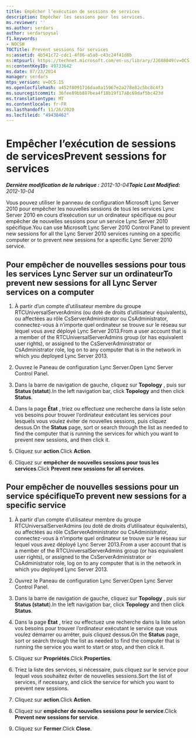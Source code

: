 ```yaml
---
title: Empêcher l’exécution de sessions de services
description: Empêcher les sessions pour les services.
ms.reviewer: ''
ms.author: serdars
author: serdarsoysal
f1.keywords:
- NOCSH
TOCTitle: Prevent sessions for services
ms:assetid: 4b541c72-cdc1-4f86-a5a8-c43c24f41d8b
ms:mtpsurl: https://technet.microsoft.com/en-us/library/JJ688049(v=OCS.15)
ms:contentKeyID: 49733642
ms.date: 07/23/2014
manager: serdars
mtps_version: v=OCS.15
ms.openlocfilehash: a452f8091716daa0a15967e2a278e82c5bc8c4f3
ms.sourcegitcommit: 36fee89bb887bea4f18b19f17a8c69daf5bc423d
ms.translationtype: MT
ms.contentlocale: fr-FR
ms.lasthandoff: 11/26/2020
ms.locfileid: "49438462"
---
```

# <a name="prevent-sessions-for-services"></a><span data-ttu-id="71f2e-103">Empêcher l’exécution de sessions de services</span><span class="sxs-lookup"><span data-stu-id="71f2e-103">Prevent sessions for services</span></span>

<div data-xmlns="http://www.w3.org/1999/xhtml">

<div class="topic" data-xmlns="http://www.w3.org/1999/xhtml" data-msxsl="urn:schemas-microsoft-com:xslt" data-cs="https://msdn.microsoft.com/">

<div data-asp="https://msdn2.microsoft.com/asp">



</div>

<div id="mainSection">

<div id="mainBody"><span data-ttu-id="71f2e-104">

<span> </span></span><span class="sxs-lookup"><span data-stu-id="71f2e-104">

<span> </span></span></span>

<span data-ttu-id="71f2e-105">_**Dernière modification de la rubrique :** 2012-10-04_</span><span class="sxs-lookup"><span data-stu-id="71f2e-105">_**Topic Last Modified:** 2012-10-04_</span></span>

<span data-ttu-id="71f2e-106">Vous pouvez utiliser le panneau de configuration Microsoft Lync Server 2010 pour empêcher les nouvelles sessions de tous les services Lync Server 2010 en cours d’exécution sur un ordinateur spécifique ou pour empêcher de nouvelles sessions pour un service Lync Server 2010 spécifique.</span><span class="sxs-lookup"><span data-stu-id="71f2e-106">You can use Microsoft Lync Server 2010 Control Panel to prevent new sessions for all the Lync Server 2010 services running on a specific computer or to prevent new sessions for a specific Lync Server 2010 service.</span></span>

<div>

## <a name="to-prevent-new-sessions-for-all-lync-server-services-on-a-computer"></a><span data-ttu-id="71f2e-107">Pour empêcher de nouvelles sessions pour tous les services Lync Server sur un ordinateur</span><span class="sxs-lookup"><span data-stu-id="71f2e-107">To prevent new sessions for all Lync Server services on a computer</span></span>

1.  <span data-ttu-id="71f2e-108">À partir d’un compte d’utilisateur membre du groupe RTCUniversalServerAdmins (ou doté de droits d’utilisateur équivalents), ou affectées au rôle CsServerAdministrator ou CsAdministrator, connectez-vous à n’importe quel ordinateur se trouve sur le réseau sur lequel vous avez déployé Lync Server 2013.</span><span class="sxs-lookup"><span data-stu-id="71f2e-108">From a user account that is a member of the RTCUniversalServerAdmins group (or has equivalent user rights), or assigned to the CsServerAdministrator or CsAdministrator role, log on to any computer that is in the network in which you deployed Lync Server 2013.</span></span>

2.  <span data-ttu-id="71f2e-109">Ouvrez le Paneau de configuration Lync Server.</span><span class="sxs-lookup"><span data-stu-id="71f2e-109">Open Lync Server Control Panel.</span></span>

3.  <span data-ttu-id="71f2e-110">Dans la barre de navigation de gauche, cliquez sur **Topology** , puis sur **Status (statut**).</span><span class="sxs-lookup"><span data-stu-id="71f2e-110">In the left navigation bar, click **Topology** and then click **Status**.</span></span>

4.  <span data-ttu-id="71f2e-111">Dans la page **État** , triez ou effectuez une recherche dans la liste selon vos besoins pour trouver l’ordinateur exécutant les services pour lesquels vous voulez éviter de nouvelles sessions, puis cliquez dessus.</span><span class="sxs-lookup"><span data-stu-id="71f2e-111">On the **Status** page, sort or search through the list as needed to find the computer that is running the services for which you want to prevent new sessions, and then click it.</span></span>

5.  <span data-ttu-id="71f2e-112">Cliquez sur **action**.</span><span class="sxs-lookup"><span data-stu-id="71f2e-112">Click **Action**.</span></span>

6.  <span data-ttu-id="71f2e-113">Cliquez sur **empêcher de nouvelles sessions pour tous les services**.</span><span class="sxs-lookup"><span data-stu-id="71f2e-113">Click **Prevent new sessions for all services**.</span></span>

</div>

<div>

## <a name="to-prevent-new-sessions-for-a-specific-service"></a><span data-ttu-id="71f2e-114">Pour empêcher de nouvelles sessions pour un service spécifique</span><span class="sxs-lookup"><span data-stu-id="71f2e-114">To prevent new sessions for a specific service</span></span>

1.  <span data-ttu-id="71f2e-115">À partir d’un compte d’utilisateur membre du groupe RTCUniversalServerAdmins (ou doté de droits d’utilisateur équivalents), ou affectées au rôle CsServerAdministrator ou CsAdministrator, connectez-vous à n’importe quel ordinateur se trouve sur le réseau sur lequel vous avez déployé Lync Server 2013.</span><span class="sxs-lookup"><span data-stu-id="71f2e-115">From a user account that is a member of the RTCUniversalServerAdmins group (or has equivalent user rights), or assigned to the CsServerAdministrator or CsAdministrator role, log on to any computer that is in the network in which you deployed Lync Server 2013.</span></span>

2.  <span data-ttu-id="71f2e-116">Ouvrez le Paneau de configuration Lync Server.</span><span class="sxs-lookup"><span data-stu-id="71f2e-116">Open Lync Server Control Panel.</span></span>

3.  <span data-ttu-id="71f2e-117">Dans la barre de navigation de gauche, cliquez sur **Topology** , puis sur **Status (statut**).</span><span class="sxs-lookup"><span data-stu-id="71f2e-117">In the left navigation bar, click **Topology** and then click **Status**.</span></span>

4.  <span data-ttu-id="71f2e-118">Dans la page **État** , triez ou effectuez une recherche dans la liste selon vos besoins pour trouver l’ordinateur exécutant le service que vous voulez démarrer ou arrêter, puis cliquez dessus.</span><span class="sxs-lookup"><span data-stu-id="71f2e-118">On the **Status** page, sort or search through the list as needed to find the computer that is running the service you want to start or stop, and then click it.</span></span>

5.  <span data-ttu-id="71f2e-119">Cliquez sur **Propriétés**.</span><span class="sxs-lookup"><span data-stu-id="71f2e-119">Click **Properties**.</span></span>

6.  <span data-ttu-id="71f2e-120">Triez la liste des services, si nécessaire, puis cliquez sur le service pour lequel vous souhaitez éviter de nouvelles sessions.</span><span class="sxs-lookup"><span data-stu-id="71f2e-120">Sort the list of services, if necessary, and click the service for which you want to prevent new sessions.</span></span>

7.  <span data-ttu-id="71f2e-121">Cliquez sur **action**.</span><span class="sxs-lookup"><span data-stu-id="71f2e-121">Click **Action**.</span></span>

8.  <span data-ttu-id="71f2e-122">Cliquez sur **empêcher de nouvelles sessions pour le service**.</span><span class="sxs-lookup"><span data-stu-id="71f2e-122">Click **Prevent new sessions for service**.</span></span>

9.  <span data-ttu-id="71f2e-123">Cliquez sur **Fermer**.</span><span class="sxs-lookup"><span data-stu-id="71f2e-123">Click **Close**.</span></span>

<span data-ttu-id="71f2e-124"></div>

</div>

<span> </span>

</div>

</div>

</span><span class="sxs-lookup"><span data-stu-id="71f2e-124"></div>

</div>

<span> </span>

</div>

</div>

</span></span></div>

